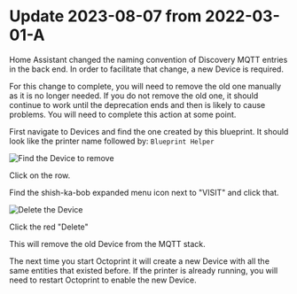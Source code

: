 # Update 2023-08-07 from 2022-03-01-A

Home Assistant changed the naming convention of Discovery MQTT entries in the back end. In order to facilitate that change, a new Device is required.

For this change to complete, you will need to remove the old one manually as it is no longer needed. If you do not remove the old one, it should continue to work until the deprecation ends and then is likely to cause problems. You will need to complete this action at some point.

First navigate to Devices and find the one created by this blueprint. It should look like the printer name followed by:
    ```Blueprint Helper```

![Find the Device to remove](https://github.com/SirGoodenough/HA_Blueprints/blob/master/images/OctoprintHelperDevice.png?raw=true "Find the Device to remove")

Click on the row.

Find the shish-ka-bob expanded menu icon next to "VISIT" and click that.

![Delete the Device](https://github.com/SirGoodenough/HA_Blueprints/blob/master/images/UpdasteDeleteMe.png?raw=true "Delete the Device")

Click the red "Delete"

This will remove the old Device from the MQTT stack.

The next time you start Octoprint it will create a new Device with all the same entities that existed before. If the printer is already running, you will need to restart Octoprint to enable the new Device.
